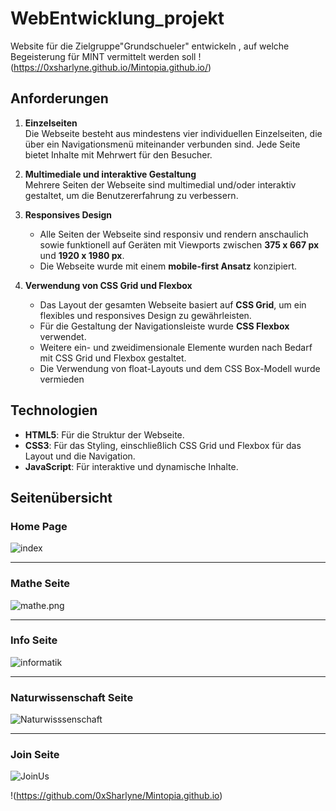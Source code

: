 
# WebEntwicklung_projekt
Website für die Zielgruppe"Grundschueler" entwickeln , auf welche Begeisterung für MINT vermittelt werden soll
!(https://0xsharlyne.github.io/Mintopia.github.io/)

## Anforderungen

1. **Einzelseiten**  
   Die Webseite besteht aus mindestens vier individuellen Einzelseiten, die über ein Navigationsmenü miteinander verbunden sind. Jede Seite bietet Inhalte mit Mehrwert für den Besucher. 

2. **Multimediale und interaktive Gestaltung**  
   Mehrere Seiten der Webseite sind multimedial und/oder interaktiv gestaltet, um die Benutzererfahrung zu verbessern.

3. **Responsives Design**  
   - Alle Seiten der Webseite sind responsiv und rendern anschaulich sowie funktionell auf Geräten mit Viewports zwischen **375 x 667 px** und **1920 x 1980 px**.  
   - Die Webseite wurde mit einem **mobile-first Ansatz** konzipiert.

4. **Verwendung von CSS Grid und Flexbox**  
   - Das Layout der gesamten Webseite basiert auf **CSS Grid**, um ein flexibles und responsives Design zu gewährleisten.  
   - Für die Gestaltung der Navigationsleiste wurde **CSS Flexbox** verwendet.  
   - Weitere ein- und zweidimensionale Elemente wurden nach Bedarf mit CSS Grid und Flexbox gestaltet.  
   - Die Verwendung von float-Layouts und dem CSS Box-Modell wurde vermieden


## Technologien

- **HTML5**: Für die Struktur der Webseite.  
- **CSS3**: Für das Styling, einschließlich CSS Grid und Flexbox für das Layout und die Navigation.  
- **JavaScript**: Für interaktive und dynamische Inhalte. 

## Seitenübersicht

### Home Page 

![index](images/index.png)

---

### Mathe Seite 

![mathe.png](images/mathe.png)

---

### Info Seite

![informatik](images/info.png)

---

### Naturwissenschaft Seite

![Naturwisssenschaft](images/natur_.png)

---

### Join Seite 

![JoinUs](images/join_us.png)


!(https://github.com/0xSharlyne/Mintopia.github.io)

